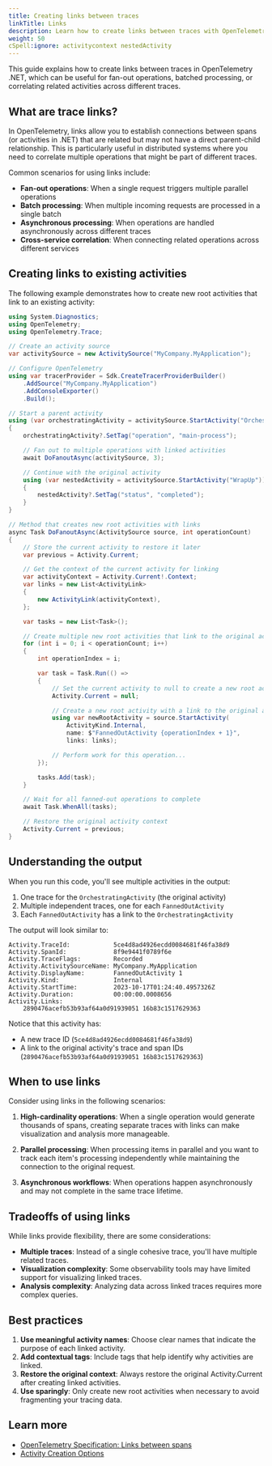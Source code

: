 ```yaml
---
title: Creating links between traces
linkTitle: Links
description: Learn how to create links between traces with OpenTelemetry .NET
weight: 50
cSpell:ignore: activitycontext nestedActivity
---
```


This guide explains how to create links between traces in OpenTelemetry .NET,
which can be useful for fan-out operations, batched processing, or correlating
related activities across different traces.

## What are trace links?

In OpenTelemetry, links allow you to establish connections between spans (or
activities in .NET) that are related but may not have a direct parent-child
relationship. This is particularly useful in distributed systems where you need
to correlate multiple operations that might be part of different traces.

Common scenarios for using links include:

- **Fan-out operations**: When a single request triggers multiple parallel
  operations
- **Batch processing**: When multiple incoming requests are processed in a
  single batch
- **Asynchronous processing**: When operations are handled asynchronously across
  different traces
- **Cross-service correlation**: When connecting related operations across
  different services

## Creating links to existing activities

The following example demonstrates how to create new root activities that link
to an existing activity:

```csharp
using System.Diagnostics;
using OpenTelemetry;
using OpenTelemetry.Trace;

// Create an activity source
var activitySource = new ActivitySource("MyCompany.MyApplication");

// Configure OpenTelemetry
using var tracerProvider = Sdk.CreateTracerProviderBuilder()
    .AddSource("MyCompany.MyApplication")
    .AddConsoleExporter()
    .Build();

// Start a parent activity
using (var orchestratingActivity = activitySource.StartActivity("OrchestratingActivity"))
{
    orchestratingActivity?.SetTag("operation", "main-process");

    // Fan out to multiple operations with linked activities
    await DoFanoutAsync(activitySource, 3);

    // Continue with the original activity
    using (var nestedActivity = activitySource.StartActivity("WrapUp"))
    {
        nestedActivity?.SetTag("status", "completed");
    }
}

// Method that creates new root activities with links
async Task DoFanoutAsync(ActivitySource source, int operationCount)
{
    // Store the current activity to restore it later
    var previous = Activity.Current;

    // Get the context of the current activity for linking
    var activityContext = Activity.Current!.Context;
    var links = new List<ActivityLink>
    {
        new ActivityLink(activityContext),
    };

    var tasks = new List<Task>();

    // Create multiple new root activities that link to the original activity
    for (int i = 0; i < operationCount; i++)
    {
        int operationIndex = i;

        var task = Task.Run(() =>
        {
            // Set the current activity to null to create a new root activity
            Activity.Current = null;

            // Create a new root activity with a link to the original activity
            using var newRootActivity = source.StartActivity(
                ActivityKind.Internal,
                name: $"FannedOutActivity {operationIndex + 1}",
                links: links);

            // Perform work for this operation...
        });

        tasks.Add(task);
    }

    // Wait for all fanned-out operations to complete
    await Task.WhenAll(tasks);

    // Restore the original activity context
    Activity.Current = previous;
}
```

## Understanding the output

When you run this code, you'll see multiple activities in the output:

1. One trace for the `OrchestratingActivity` (the original activity)
2. Multiple independent traces, one for each `FannedOutActivity`
3. Each `FannedOutActivity` has a link to the `OrchestratingActivity`

The output will look similar to:

```text
Activity.TraceId:            5ce4d8ad4926ecdd0084681f46fa38d9
Activity.SpanId:             8f9e9441f0789f6e
Activity.TraceFlags:         Recorded
Activity.ActivitySourceName: MyCompany.MyApplication
Activity.DisplayName:        FannedOutActivity 1
Activity.Kind:               Internal
Activity.StartTime:          2023-10-17T01:24:40.4957326Z
Activity.Duration:           00:00:00.0008656
Activity.Links:
    2890476acefb53b93af64a0d91939051 16b83c1517629363
```

Notice that this activity has:

- A new trace ID (`5ce4d8ad4926ecdd0084681f46fa38d9`)
- A link to the original activity's trace and span IDs
  (`2890476acefb53b93af64a0d91939051 16b83c1517629363`)

## When to use links

Consider using links in the following scenarios:

1. **High-cardinality operations**: When a single operation would generate
   thousands of spans, creating separate traces with links can make
   visualization and analysis more manageable.

2. **Parallel processing**: When processing items in parallel and you want to
   track each item's processing independently while maintaining the connection
   to the original request.

3. **Asynchronous workflows**: When operations happen asynchronously and may not
   complete in the same trace lifetime.

## Tradeoffs of using links

While links provide flexibility, there are some considerations:

- **Multiple traces**: Instead of a single cohesive trace, you'll have multiple
  related traces.
- **Visualization complexity**: Some observability tools may have limited
  support for visualizing linked traces.
- **Analysis complexity**: Analyzing data across linked traces requires more
  complex queries.

## Best practices

1. **Use meaningful activity names**: Choose clear names that indicate the
   purpose of each linked activity.
2. **Add contextual tags**: Include tags that help identify why activities are
   linked.
3. **Restore the original context**: Always restore the original
   Activity.Current after creating linked activities.
4. **Use sparingly**: Only create new root activities when necessary to avoid
   fragmenting your tracing data.

## Learn more

- [OpenTelemetry Specification: Links between spans](/docs/specs/otel/overview/#links-between-spans)
- [Activity Creation Options](https://github.com/open-telemetry/opentelemetry-dotnet/tree/main/src/OpenTelemetry.Api#activity-creation-options)

